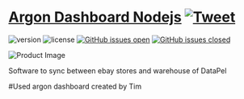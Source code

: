 # [Argon Dashboard Nodejs](https://argon-dashboard-nodejs.creative-tim.com/?ref=adn-readme) [![Tweet](https://img.shields.io/twitter/url/http/shields.io.svg?style=social&logo=twitter)](https://twitter.com/home?status=Argon%20Dashboard%20Node.js%20is%20a%20Free%20Frontend%20Preset%20for%20Node.js%20%E2%9D%A4%EF%B8%8F%0Ahttps%3A//argon-dashboard-nodejs.creative-tim.com/%20%23bootstrap%20%23argon%20%23design%20%23dashboard%20%23nodejs%20%23freebie%20%20via%20%40CreativeTim)

![version](https://img.shields.io/badge/version-1.0.0-blue.svg)  ![license](https://img.shields.io/badge/license-MIT-blue.svg) [![GitHub issues open](https://img.shields.io/github/issues/creativetimofficial/argon-dashboard-nodejs.svg?maxAge=2592000)](https://github.com/creativetimofficial/argon-dashboard-nodejs/issues?q=is%3Aopen+is%3Aissue) [![GitHub issues closed](https://img.shields.io/github/issues-closed-raw/creativetimofficial/argon-dashboard-nodejs.svg?maxAge=2592000)](https://github.com/creativetimofficial/argon-dashboard-nodejs/issues?q=is%3Aissue+is%3Aclosed)

![Product Image](https://s3.amazonaws.com/creativetim_bucket/products/148/original/opt_ad_node_thumbnail.jpg)

Software to sync between ebay stores and warehouse of DataPel

#Used argon dashboard created by Tim


